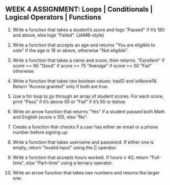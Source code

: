 ## WEEK 4 ASSIGNMENT: Loops | Conditionals | Logical Operators | Functions

1. Write a function that takes a student’s score and logs "Passed" if it’s 180 and above, else logs "Failed". (JAMB-style)

2. Write a function that accepts an age and returns "You are eligible to vote" if the age is 18 or above, otherwise "Not eligible".

3. Write a function that takes a name and score, then returns:
"Excellent" if score >= 90
"Good" if score >= 75
"Average" if score >= 50
"Fail" otherwise

4. Write a function that takes two boolean values: hasID and isAbove18. Return "Access granted" only if both are true.

5. Use a for loop to go through an array of student scores. For each score, print "Pass" if it’s above 50 or "Fail" if it’s 50 or below.

6. Write an arrow function that returns "Yes" if a student passed both Math and English (score ≥ 50), else "No".

7. Create a function that checks if a user has either an email or a phone number before signing up.

8. Write a function that takes username and password. If either one is empty, return "Invalid input" using the || operator.

9. Write a function that accepts hours worked. If hours ≥ 40, return "Full-time", else "Part-time" using a ternary operator.

10. Write an arrow function that takes two numbers and returns the larger one.